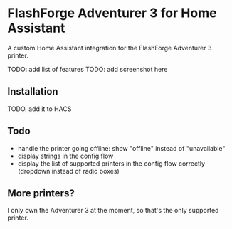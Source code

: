 # FlashForge Adventurer 3 for Home Assistant

A custom Home Assistant integration for the FlashForge Adventurer 3 printer.

TODO: add list of features
TODO: add screenshot here

## Installation

TODO, add it to HACS

## Todo

- handle the printer going offline: show "offline" instead of "unavailable"
- display strings in the config flow
- display the list of supported printers in the config flow correctly (dropdown
  instead of radio boxes)

## More printers?

I only own the Adventurer 3 at the moment, so that's the only supported printer.
